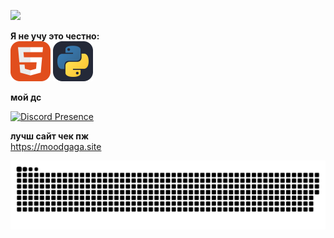 ![](https://komarev.com/ghpvc/?username=moodgaga&color=lightgrey&style=for-the-badge)

<b>Я не учу это честно:</b> \
<img src='https://github.com/moodgaga/iconci/blob/main/iconci/HTML.svg' style='height: 64px; widht: auto;'> <img src='https://github.com/moodgaga/iconci/blob/main/iconci/Python-Dark.svg' style='height: 64px; widht: auto;'>

<b>мой дс</b>

[![Discord Presence](https://lanyard.cnrad.dev/api/396200163317776387)](https://discord.com/users/396200163317776387)

<b>лучш сайт чек пж</b> \
https://moodgaga.site

<img src='https://github.com/moodgaga/moodgaga/blob/output/github-contribution-grid-snake-dark.svg'>
